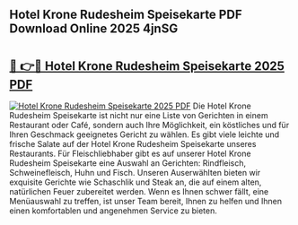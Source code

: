 ## Hotel Krone Rudesheim Speisekarte PDF Download Online 2025 4jnSG

# <h2><a href="http://gcafsv.nevu.top/?p=Hotel+Krone+Rudesheim+Speisekarte">🔗 👉🔴 Hotel Krone Rudesheim Speisekarte 2025 PDF</a></h2>

[![Hotel Krone Rudesheim Speisekarte 2025 PDF](https://i.imgur.com/dBaPXMq.png)](http://gcafsv.nevu.top/?p=Hotel+Krone+Rudesheim+Speisekarte)
Die Hotel Krone Rudesheim Speisekarte ist nicht nur eine Liste von Gerichten in einem Restaurant oder Café, sondern auch Ihre Möglichkeit, ein köstliches und für Ihren Geschmack geeignetes Gericht zu wählen. Es gibt viele leichte und frische Salate auf der Hotel Krone Rudesheim Speisekarte unseres Restaurants. Für Fleischliebhaber gibt es auf unserer Hotel Krone Rudesheim Speisekarte eine Auswahl an Gerichten: Rindfleisch, Schweinefleisch, Huhn und Fisch. Unseren Auserwählten bieten wir exquisite Gerichte wie Schaschlik und Steak an, die auf einem alten, natürlichen Feuer zubereitet werden. Wenn es Ihnen schwer fällt, eine Menüauswahl zu treffen, ist unser Team bereit, Ihnen zu helfen und Ihnen einen komfortablen und angenehmen Service zu bieten.

